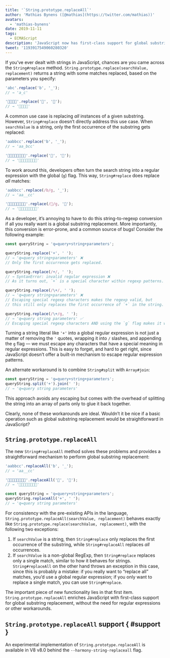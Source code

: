 ```yaml
---
title: '`String.prototype.replaceAll`'
author: 'Mathias Bynens ([@mathias](https://twitter.com/mathias))'
avatars:
  - 'mathias-bynens'
date: 2019-11-11
tags:
  - ECMAScript
description: 'JavaScript now has first-class support for global substring replacement through the new `String.prototype.replaceAll` API.'
tweet: '1193917549060280320'
---
```

If you’ve ever dealt with strings in JavaScript, chances are you came across the `String#replace` method. `String.prototype.replace(searchValue, replacement)` returns a string with some matches replaced, based on the parameters you specify:

```js
'abc'.replace('b', '_');
// → 'a_c'

'🍏🍋🍊🍓'.replace('🍏', '🥭');
// → '🥭🍋🍊🍓'
```

A common use case is replacing _all_ instances of a given substring. However, `String#replace` doesn’t directly address this use case. When `searchValue` is a string, only the first occurrence of the substring gets replaced:

```js
'aabbcc'.replace('b', '_');
// → 'aa_bcc'

'🍏🍏🍋🍋🍊🍊🍓🍓'.replace('🍏', '🥭');
// → '🥭🍏🍋🍋🍊🍊🍓🍓'
```

To work around this, developers often turn the search string into a regular expression with the global (`g`) flag. This way, `String#replace` does replace _all_ matches:

```js
'aabbcc'.replace(/b/g, '_');
// → 'aa__cc'

'🍏🍏🍋🍋🍊🍊🍓🍓'.replace(/🍏/g, '🥭');
// → '🥭🥭🍋🍋🍊🍊🍓🍓'
```

As a developer, it’s annoying to have to do this string-to-regexp conversion if all you really want is a global substring replacement. More importantly, this conversion is error-prone, and a common source of bugs! Consider the following example:

```js
const queryString = 'q=query+string+parameters';

queryString.replace('+', ' ');
// → 'q=query string+parameters' ❌
// Only the first occurrence gets replaced.

queryString.replace(/+/, ' ');
// → SyntaxError: invalid regular expression ❌
// As it turns out, `+` is a special character within regexp patterns.

queryString.replace(/\+/, ' ');
// → 'q=query string+parameters' ❌
// Escaping special regexp characters makes the regexp valid, but
// this still only replaces the first occurrence of `+` in the string.

queryString.replace(/\+/g, ' ');
// → 'q=query string parameters' ✅
// Escaping special regexp characters AND using the `g` flag makes it work.
```

Turning a string literal like `'+'` into a global regular expression is not just a matter of removing the `'` quotes, wrapping it into `/` slashes, and appending the `g` flag — we must escape any characters that have a special meaning in regular expressions. This is easy to forget, and hard to get right, since JavaScript doesn’t offer a built-in mechanism to escape regular expression patterns.

An alternate workaround is to combine `String#split` with `Array#join`:

```js
const queryString = 'q=query+string+parameters';
queryString.split('+').join(' ');
// → 'q=query string parameters'
```

This approach avoids any escaping but comes with the overhead of splitting the string into an array of parts only to glue it back together.

Clearly, none of these workarounds are ideal. Wouldn’t it be nice if a basic operation such as global substring replacement would be straightforward in JavaScript?

## `String.prototype.replaceAll`

The new `String#replaceAll` method solves these problems and provides a straightforward mechanism to perform global substring replacement:

```js
'aabbcc'.replaceAll('b', '_');
// → 'aa__cc'

'🍏🍏🍋🍋🍊🍊🍓🍓'.replaceAll('🍏', '🥭');
// → '🥭🥭🍋🍋🍊🍊🍓🍓'

const queryString = 'q=query+string+parameters';
queryString.replaceAll('+', ' ');
// → 'q=query string parameters'
```

For consistency with the pre-existing APIs in the language, `String.prototype.replaceAll(searchValue, replacement)` behaves exactly like `String.prototype.replace(searchValue, replacement)`, with the following two exceptions:

1. If `searchValue` is a string, then `String#replace` only replaces the first occurrence of the substring, while `String#replaceAll` replaces _all_ occurrences.
1. If `searchValue` is a non-global RegExp, then `String#replace` replaces only a single match, similar to how it behaves for strings. `String#replaceAll` on the other hand throws an exception in this case, since this is probably a mistake: if you really want to “replace all” matches, you’d use a global regular expression; if you only want to replace a single match, you can use `String#replace`.

The important piece of new functionality lies in that first item. `String.prototype.replaceAll` enriches JavaScript with first-class support for global substring replacement, without the need for regular expressions or other workarounds.

## `String.prototype.replaceAll` support { #support }

An experimental implementation of `String.prototype.replaceAll` is available in V8 v8.0 behind the `--harmony-string-replaceall` flag.

<feature-support chrome="partial https://bugs.chromium.org/p/v8/issues/detail?id=9801"
                 firefox="77 https://bugzilla.mozilla.org/show_bug.cgi?id=1608168#c8"
                 safari="13.1 https://webkit.org/blog/10247/new-webkit-features-in-safari-13-1/"
                 nodejs="no"
                 babel="yes"></feature-support>
